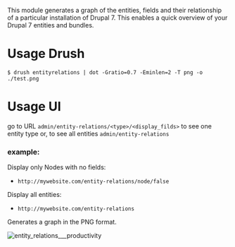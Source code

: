 This module generates a graph of the entities, fields and their
relationship of a particular installation of Drupal 7. This enables a quick
overview of your Drupal 7 entities and bundles.

# Usage Drush

    $ drush entityrelations | dot -Gratio=0.7 -Eminlen=2 -T png -o ./test.png

# Usage UI

go to URL `admin/entity-relations/<type>/<display_filds>` to see one entity type or, to see all entities  `admin/entity-relations`

### example:
Display only Nodes with no fields:
* ```http://mywebsite.com/entity-relations/node/false```

Display all entities:
* ```http://mywebsite.com/entity-relations```

Generates a graph in the PNG format.

![entity_relations___productivity](https://cloud.githubusercontent.com/assets/165644/12092755/ad4bb60e-b307-11e5-904f-a75ee8db7b5c.png)
